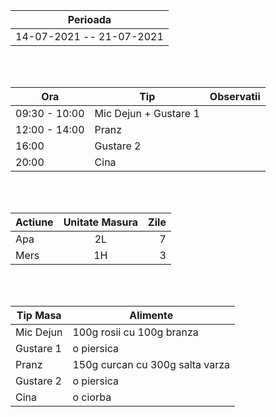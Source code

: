 |Perioada|
| ------ |
| 14-07-2021 -- 21-07-2021 | - 87.5 KG

<br>
<br>

|  Ora | Tip | Observatii |
|---|---|---|
| 09:30 - 10:00 | Mic Dejun + Gustare 1  |
| 12:00 - 14:00 | Pranz 
| 16:00 | Gustare 2 |
| 20:00 | Cina |

<br>
<br>

| Actiune       | Unitate Masura| Zile |
| ------------- |:-------------:|-------------:|
| Apa      |2L| 7 |
| Mers     |1H| 3 |

<br>
<br>

| Tip Masa  | Alimente |
|---|---|
| Mic Dejun | 100g rosii cu 100g branza |
| Gustare 1 | o piersica |
| Pranz | 150g curcan cu 300g salta varza |
| Gustare 2 | o piersica | 
| Cina | o ciorba |
